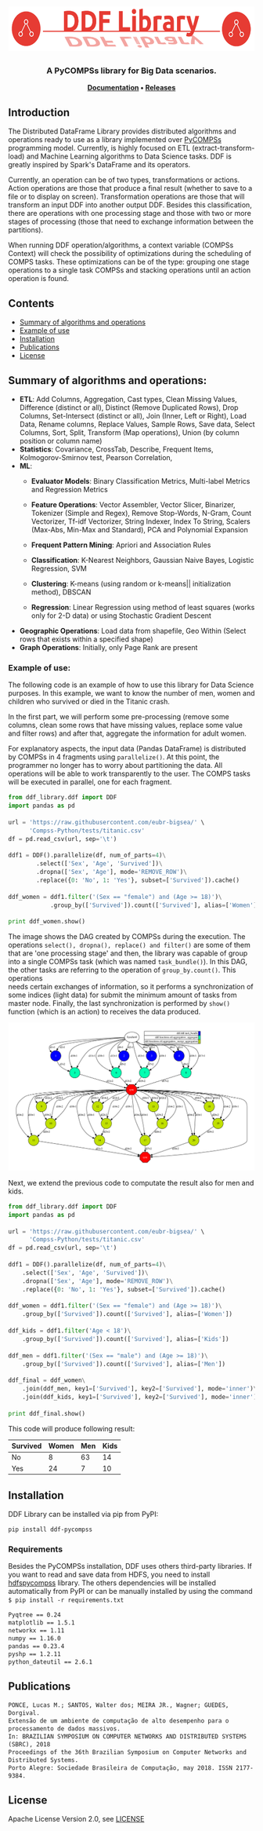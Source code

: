 <h1 align="center">  
    <img src="./docs/source/ddf-logo.png" alt="Distributed DataFrame (DDF) Library" height="90px">    
</h1>

<h3 align="center">A PyCOMPSs library for Big Data scenarios.</h3>

<p align="center"><b>
    <a href="https://eubr-bigsea.github.io/Compss-Python/">Documentation</a> •
    <a href="https://github.com/eubr-bigsea/Compss-Python/releases">Releases</a>
</b>

</p>



## Introduction

The Distributed DataFrame Library provides distributed algorithms and operations ready to use as a library 
implemented over [PyCOMPSs](https://pypi.org/project/pycompss/) programming model. Currently, is highly focused on 
ETL (extract-transform-load) and Machine Learning algorithms to Data Science tasks. DDF is greatly inspired by Spark's 
DataFrame and its operators.

Currently, an operation can be of two types, transformations or actions. Action operations are those that produce 
a final result (whether to save to a file or to display on screen). Transformation operations are those that will 
transform an input DDF into another output DDF. Besides this classification, there are operations with one processing 
stage and those with two or more stages of processing (those that need to exchange information between the partitions).

When running DDF operation/algorithms, a context variable (COMPSs Context) will check the possibility of 
optimizations during the scheduling of COMPS tasks. These optimizations can be of the type: grouping one stage 
operations to a single task COMPSs and stacking operations until an action operation is found.


## Contents

- [Summary of algorithms and operations](#summary-of-algorithms-and-operations)
- [Example of use](#example-of-use)
- [Installation](#Installation)
- [Publications](#publications)
- [License](#license)

 
## Summary of algorithms and operations:

 - **ETL**: Add Columns, Aggregation, Cast types, Clean Missing Values, 
 Difference (distinct or all), Distinct (Remove Duplicated Rows), Drop Columns, Set-Intersect (distinct or all), 
 Join (Inner, Left or Right), Load Data, Rename columns, Replace Values, Sample Rows, Save data, Select Columns, Sort, 
 Split, Transform (Map operations), Union (by column position or column name)
 - **Statistics**: Covariance, CrossTab, Describe, Frequent Items, Kolmogorov-Smirnov test, Pearson Correlation,
 - **ML**:
   - **Evaluator Models**: Binary Classification Metrics, Multi-label Metrics and Regression Metrics
   - **Feature Operations**: Vector Assembler, Vector Slicer, Binarizer, Tokenizer (Simple and Regex), 
           Remove Stop-Words, N-Gram, Count Vectorizer, Tf-idf Vectorizer, String Indexer,
           Index To String, Scalers (Max-Abs, Min-Max and Standard), PCA and Polynomial Expansion
   
   - **Frequent Pattern Mining**: Apriori and Association Rules
   - **Classification**: K-Nearest Neighbors, Gaussian Naive Bayes, Logistic Regression, SVM
   - **Clustering**: K-means (using random or k-means|| initialization method), DBSCAN
   - **Regression**: Linear Regression using method of least squares (works only for 2-D data) or using 
   Stochastic Gradient Descent
  - **Geographic Operations**: Load data from shapefile, Geo Within (Select rows that exists within a specified shape)
  - **Graph Operations**: Initially, only Page Rank are present

 
### Example of use:

The following code is an example of how to use this library for Data Science purposes. In this example, we want
to know the number of men, women and children who survived or died in the Titanic crash.

In the first part, we will perform some pre-processing (remove some columns, clean some rows that
have missing values, replace some value and filter rows) and after that, aggregate the information for adult women.

For explanatory aspects, the input data (Pandas DataFrame) is distributed by COMPSs in 4 fragments using `parallelize()`. 
At this point, the programmer no longer has to worry about partitioning the data. All operations will be able to 
work transparently to the user. The COMPS tasks will be executed in parallel, one for each fragment. 

```python
from ddf_library.ddf import DDF
import pandas as pd

url = 'https://raw.githubusercontent.com/eubr-bigsea/' \
      'Compss-Python/tests/titanic.csv'
df = pd.read_csv(url, sep='\t')

ddf1 = DDF().parallelize(df, num_of_parts=4)\
        .select(['Sex', 'Age', 'Survived'])\
        .dropna(['Sex', 'Age'], mode='REMOVE_ROW')\
        .replace({0: 'No', 1: 'Yes'}, subset=['Survived']).cache()

ddf_women = ddf1.filter('(Sex == "female") and (Age >= 18)')\
            .group_by(['Survived']).count(['Survived'], alias=['Women'])

print ddf_women.show()
```

The image shows the DAG created by COMPSs during the execution. The operations `select(), dropna(), replace() and filter()` 
are some of them that are 'one processing stage' and then, the library was capable of group into a single COMPSs task 
(which was named `task_bundle()`). In this DAG, the other tasks are referring to the operation of `group_by.count()`. This operations  
needs certain exchanges of information, so it performs a synchronization of some indices (light data) for submit the
 minimum amount of tasks from master node. Finally, the last synchronization is performed by `show()` function 
 (which is an action) to receives the data produced.

![usecase1](./docs/source/use_case_1.png)


Next, we extend the previous code to computate the result also for men and kids. 


```python
from ddf_library.ddf import DDF
import pandas as pd

url = 'https://raw.githubusercontent.com/eubr-bigsea/' \
      'Compss-Python/tests/titanic.csv'
df = pd.read_csv(url, sep='\t')

ddf1 = DDF().parallelize(df, num_of_parts=4)\
    .select(['Sex', 'Age', 'Survived'])\
    .dropna(['Sex', 'Age'], mode='REMOVE_ROW')\
    .replace({0: 'No', 1: 'Yes'}, subset=['Survived']).cache()

ddf_women = ddf1.filter('(Sex == "female") and (Age >= 18)')\
    .group_by(['Survived']).count(['Survived'], alias=['Women'])

ddf_kids = ddf1.filter('Age < 18')\
    .group_by(['Survived']).count(['Survived'], alias=['Kids'])

ddf_men = ddf1.filter('(Sex == "male") and (Age >= 18)')\
    .group_by(['Survived']).count(['Survived'], alias=['Men'])

ddf_final = ddf_women\
    .join(ddf_men, key1=['Survived'], key2=['Survived'], mode='inner')\
    .join(ddf_kids, key1=['Survived'], key2=['Survived'], mode='inner')

print ddf_final.show()

```

This code will produce following result:


| Survived  | Women | Men | Kids |
| ----------|------ | ----|----- |
| No        |   8   | 63  | 14   |
| Yes       |  24   | 7   | 10   |


## Installation

DDF Library can be installed via pip from PyPI:

    pip install ddf-pycompss


### Requirements

Besides the PyCOMPSs installation, DDF uses others third-party libraries. If you want to read and save data from HDFS, 
you need to install [hdfspycompss](https://github.com/eubr-bigsea/compss-hdfs/tree/master/Python) library. The others 
dependencies will be installed automatically from PyPI or can be manually installed by using the command `$ pip install -r requirements.txt` 

```
Pyqtree == 0.24
matplotlib == 1.5.1
networkx == 1.11
numpy == 1.16.0
pandas == 0.23.4
pyshp == 1.2.11
python_dateutil == 2.6.1
```



## Publications

```
PONCE, Lucas M.; SANTOS, Walter dos; MEIRA JR., Wagner; GUEDES, Dorgival. 
Extensão de um ambiente de computação de alto desempenho para o processamento de dados massivos. 
In: BRAZILIAN SYMPOSIUM ON COMPUTER NETWORKS AND DISTRIBUTED SYSTEMS (SBRC), 2018 
Proceedings of the 36th Brazilian Symposium on Computer Networks and Distributed Systems. 
Porto Alegre: Sociedade Brasileira de Computação, may 2018. ISSN 2177-9384.
```
## License

Apache License Version 2.0, see [LICENSE](LICENSE)
